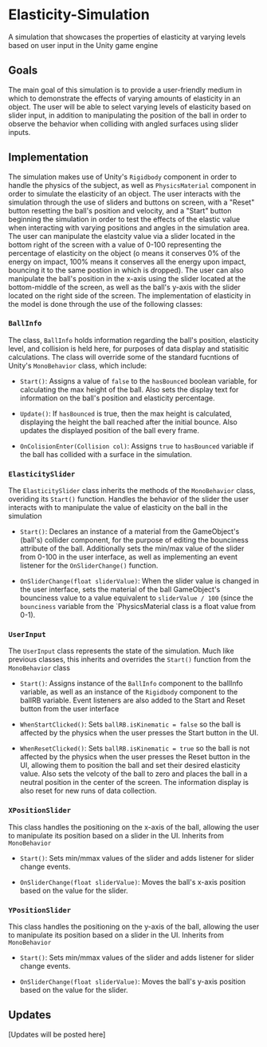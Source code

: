 # Elasticity-Simulation
A simulation that showcases the properties of elasticity at varying levels based on user input in the Unity game engine

## Goals
The main goal of this simulation is to provide a user-friendly medium in which to demonstrate the effects of varying amounts of elasticity in an object. The user will be able to select varying levels of elasticity based on slider input, in addition to manipulating the position of the ball in order to observe the behavior when colliding with angled surfaces using slider inputs.

## Implementation
The simulation makes use of Unity's `Rigidbody` component in order to handle the physics of the subject, as well as `PhysicsMaterial` component in order to simulate the elasticity of an object. The user interacts with the simulation through the use of sliders and buttons on screen, with a "Reset" button resetting the ball's position and velocity, and a "Start" button beginning the simulation in order to test the effects of the elastic value when interacting with varying positions and angles in the simulation area. The user can manipulate the elastcity value via a slider located in the bottom right of the screen with a value of 0-100 representing the percentage of elasticity on the object (o means it conserves 0% of the energy on impact, 100% means it conserves all the energy upon impact, bouncing it to the same postion in which is dropped). The user can also manipulate the ball's position in the x-axis using the slider located at the bottom-middle of the screen, as well as the ball's y-axis with the slider located on the right side of the screen. The implementation of elasticity in the model is done through the use of the following classes:

### `BallInfo`
The class, `BallInfo` holds information regarding the ball's position, elasticity level, and collision is held here, for purposes of data display and statisitic calculations. The class will override some of the standard fucntions of Unity's `MonoBehavior` class, which include:

  - `Start()`: Assigns a value of `false` to the `hasBounced` boolean variable, for calculating the max height of the ball. Also sets the display text for information on the ball's position and elasticity percentage.
  
  - `Update()`: If `hasBounced` is true, then the max height is calculated, displaying the height the ball reached after the initial bounce. Also updates the displayed position of the ball every frame.
  
  - `OnColisionEnter(Collision col)`: Assigns `true` to `hasBounced` variable if the ball has collided with a surface in the simulation.

### `ElasticitySlider`
The `ElasticitySlider` class inherits the methods of the `MonoBehavior` class, overiding its `Start()` function. Handles the behavior of the slider the user interacts with to manipulate the value of elasticity on the ball in the simulation

  - `Start()`: Declares an instance of a material from the GameObject's (ball's) collider component, for the purpose of editing the bounciness attribute of the ball. Additionally sets the min/max value of the slider from 0-100 in the user interface, as well as implementing an event listener for the `OnSliderChange()` function.
    
  - `OnSliderChange(float sliderValue)`: When the slider value is changed in the user interface, sets the material of the ball GameObject's bounciness value to a value equivalent to `sliderValue / 100` (since the `bounciness` variable from the `PhysicsMaterial class is a float value from 0-1).

### `UserInput`
The `UserInput` class represents the state of the simulation. Much like previous classes, this inherits and overrides the `Start()` function from the `MonoBehavior` class

  - `Start()`: Assigns instance of the `BallInfo` component to the ballInfo variable, as well as an instance of the `Rigidbody` component to the ballRB variable. Event listeners are also added to the Start and Reset button from the user interface
    
  - `WhenStartClicked()`: Sets `ballRB.isKinematic = false` so the ball is affected by the physics when the user presses the Start button in the UI. 
    
  - `WhenResetClicked()`: Sets `ballRB.isKinematic = true` so the ball is not affected by the physics when the user presses the Reset button in the UI, allowing them to position the ball and set their desired elasticity value. Also sets the velcoty of the ball to zero and places the ball in a neutral position in the center of the screen. The information display is also reset for new runs of data collection.

### `XPositionSlider`
This class handles the positioning on the x-axis of the ball, allowing the user to manipulate its position based on a slider in the UI. Inherits from `MonoBehavior`

  - `Start()`: Sets min/mmax values of the slider and adds listener for slider change events.
  
  - `OnSliderChange(float sliderValue)`: Moves the ball's x-axis position based on the value for the slider.

### `YPositionSlider`
This class handles the positioning on the y-axis of the ball, allowing the user to manipulate its position based on a slider in the UI. Inherits from `MonoBehavior`

  - `Start()`: Sets min/mmax values of the slider and adds listener for slider change events.
  
  - `OnSliderChange(float sliderValue)`: Moves the ball's y-axis position based on the value for the slider.

## Updates
[Updates will be posted here] 

